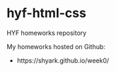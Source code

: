 # hyf-html-css
HYF homeworks repository

My homeworks hosted on Github:
<ul>
  <li>
     https://shyark.github.io/week0/
  </li>
</ul>
